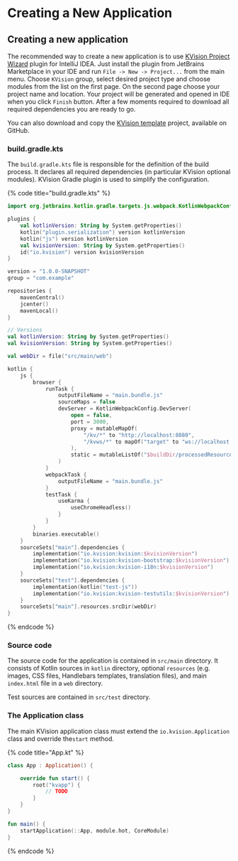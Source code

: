# Creating a New Application

## Creating a new application

The recommended way to create a new application is to use [KVision Project Wizard](https://plugins.jetbrains.com/plugin/16533-kvision-project-wizard) plugin for IntelliJ IDEA. Just install the plugin from JetBrains Marketplace in your IDE and run `File -> New -> Project...` from the main menu. Choose `KVision` group, select desired project type and choose modules from the list on the first page. On the second page choose your project name and location. Your project will be generated and opened in IDE when you click `Finish` button. After a few moments required to download all required dependencies you are ready to go.

You can also download and copy the [KVision template](https://github.com/rjaros/kvision-examples/tree/master/template) project, available on GitHub.

### build.gradle.kts

The `build.gradle.kts` file is responsible for the definition of the build process. It declares all required dependencies (in particular KVision optional modules). KVision Gradle plugin is used to simplify the configuration.&#x20;

{% code title="build.gradle.kts" %}
```kotlin
import org.jetbrains.kotlin.gradle.targets.js.webpack.KotlinWebpackConfig

plugins {
    val kotlinVersion: String by System.getProperties()
    kotlin("plugin.serialization") version kotlinVersion
    kotlin("js") version kotlinVersion
    val kvisionVersion: String by System.getProperties()
    id("io.kvision") version kvisionVersion
}

version = "1.0.0-SNAPSHOT"
group = "com.example"

repositories {
    mavenCentral()
    jcenter()
    mavenLocal()
}

// Versions
val kotlinVersion: String by System.getProperties()
val kvisionVersion: String by System.getProperties()

val webDir = file("src/main/web")

kotlin {
    js {
        browser {
            runTask {
                outputFileName = "main.bundle.js"
                sourceMaps = false
                devServer = KotlinWebpackConfig.DevServer(
                    open = false,
                    port = 3000,
                    proxy = mutableMapOf(
                        "/kv/*" to "http://localhost:8080",
                        "/kvws/*" to mapOf("target" to "ws://localhost:8080", "ws" to true)
                    ),
                    static = mutableListOf("$buildDir/processedResources/js/main")
                )
            }
            webpackTask {
                outputFileName = "main.bundle.js"
            }
            testTask {
                useKarma {
                    useChromeHeadless()
                }
            }
        }
        binaries.executable()
    }
    sourceSets["main"].dependencies {
        implementation("io.kvision:kvision:$kvisionVersion")
        implementation("io.kvision:kvision-bootstrap:$kvisionVersion")
        implementation("io.kvision:kvision-i18n:$kvisionVersion")
    }
    sourceSets["test"].dependencies {
        implementation(kotlin("test-js"))
        implementation("io.kvision:kvision-testutils:$kvisionVersion")
    }
    sourceSets["main"].resources.srcDir(webDir)
}
```
{% endcode %}

### Source code

The source code for the application is contained in `src/main` directory. It consists of Kotlin sources in `kotlin` directory, optional `resources` (e.g. images, CSS files, Handlebars templates, translation files), and main `index.html` file in a `web` directory.

Test sources are contained in `src/test` directory.

### The Application class

The main KVision application class must extend the `io.kvision.Application` class and override the`start` method.

{% code title="App.kt" %}
```kotlin
class App : Application() {

    override fun start() {
        root("kvapp") {
            // TODO
        }
    }
}

fun main() {
    startApplication(::App, module.hot, CoreModule)
}
```
{% endcode %}

##
